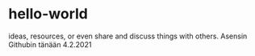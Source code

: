 # hello-world
ideas, resources, or even share and discuss things with others.
Asensin Githubin tänään 4.2.2021 

